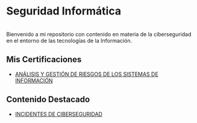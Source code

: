  # Seguridad Informática
  <br>
Bienvenido a mi repositorio con contenido en materia de la ciberseguridad en el entorno de las tecnologías de la Información.</center>

## Mis Certificaciones
- [ANÁLISIS Y GESTIÓN DE RIESGOS DE LOS SISTEMAS DE INFORMACIÓN](https://github.com/pablojmcontacto/CERT-AGRSI?tab=readme-ov-file#an%C3%A1lisis-y-gesti%C3%B3n-de-riesgos-de-los-sistemas-de-informaci%C3%B3n)

## Contenido Destacado
- [INCIDENTES DE CIBERSEGURIDAD](https://github.com/pablojmcontacto/INCIDENTES_CIBERSEGURIDAD?tab=readme-ov-file#incidentes-de-ciberseguridad) 
